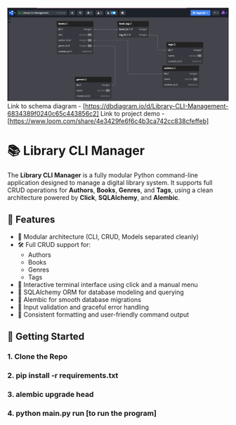 ![Project-schema screenshot](./images/Project-schema.png)
Link to schema diagram - [https://dbdiagram.io/d/Library-CLI-Management-6834389f0240c65c443856c2]
Link to project demo - [https://www.loom.com/share/4e3429fe6f6c4b3ca742cc838cfeffeb]

# 📚 Library CLI Manager

The **Library CLI Manager** is a fully modular Python command-line application designed to manage a digital library system. It supports full CRUD operations for **Authors**, **Books**, **Genres**, and **Tags**, using a clean architecture powered by **Click**, **SQLAlchemy**, and **Alembic**.

## 🚀 Features

- 🧠 Modular architecture (CLI, CRUD, Models separated cleanly)
- 🛠️ Full CRUD support for:
  - Authors
  - Books
  - Genres
  - Tags
- 🎨 Interactive terminal interface using click and a manual menu
- 💾 SQLAlchemy ORM for database modeling and querying
- 🔄 Alembic for smooth database migrations
- 🧪 Input validation and graceful error handling
- 🧹 Consistent formatting and user-friendly command output

## 🏁 Getting Started

### 1. Clone the Repo
### 2. pip install -r requirements.txt
### 3. alembic upgrade head
### 4. python main.py run [to run the program]